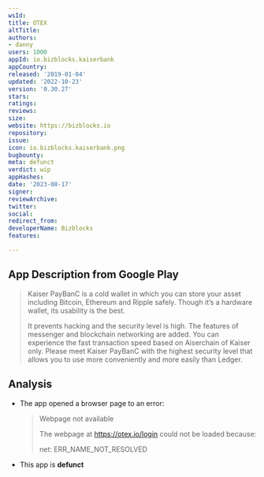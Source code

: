 ```yaml
---
wsId: 
title: OTEX
altTitle: 
authors:
- danny
users: 1000
appId: io.bizblocks.kaiserbank
appCountry: 
released: '2019-01-04'
updated: '2022-10-23'
version: '0.30.27'
stars: 
ratings: 
reviews: 
size: 
website: https://bizblocks.io
repository: 
issue: 
icon: io.bizblocks.kaiserbank.png
bugbounty: 
meta: defunct
verdict: wip
appHashes: 
date: '2023-08-17'
signer: 
reviewArchive: 
twitter: 
social: 
redirect_from: 
developerName: Bizblocks
features: 

---
```


## App Description from Google Play

> Kaiser PayBanC is a cold wallet in which you can store your asset including Bitcoin, Ethereum and Ripple safely. Though it’s a hardware wallet, its usability is the best.
>
> It prevents hacking and the security level is high. The features of messenger and blockchain networking are added. You can experience the fast transaction speed based on Aiserchain of Kaiser only. Please meet Kaiser PayBanC with the highest security level that allows you to use more conveniently and more easily than Ledger.

## Analysis 

- The app opened a browser page to an error:
  > Webpage not available
  >
  > The webpage at https://otex.io/login could not be loaded because:
  >
  > net: ERR_NAME_NOT_RESOLVED
- This app is **defunct**